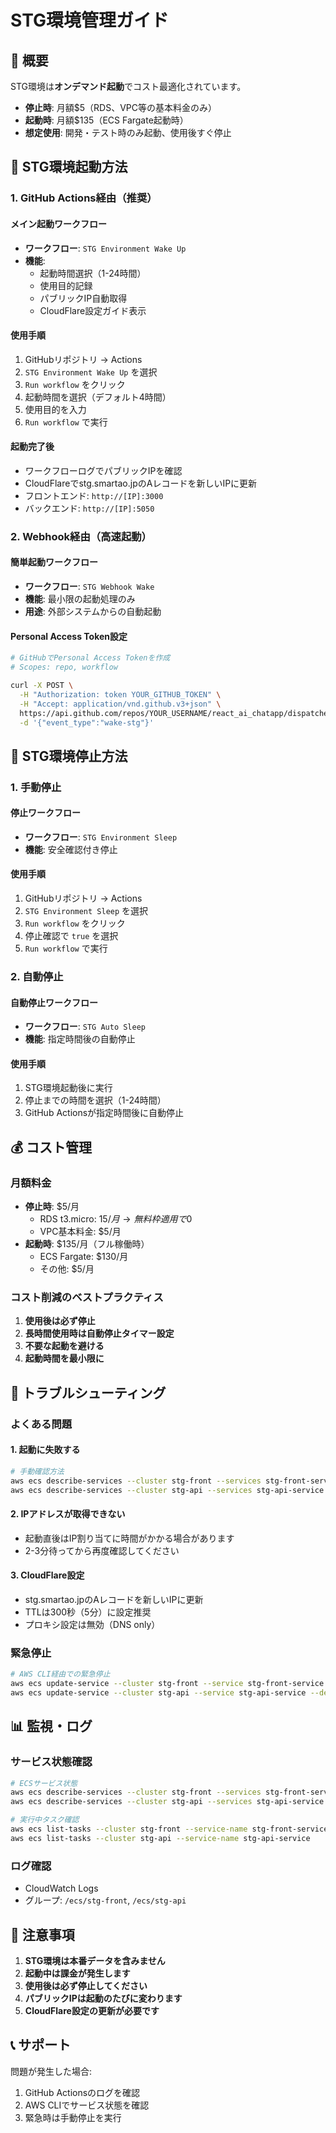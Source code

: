 # STG環境管理ガイド

## 🎯 概要

STG環境は**オンデマンド起動**でコスト最適化されています。
- **停止時**: 月額$5（RDS、VPC等の基本料金のみ）
- **起動時**: 月額$135（ECS Fargate起動時）
- **想定使用**: 開発・テスト時のみ起動、使用後すぐ停止

## 🚀 STG環境起動方法

### 1. GitHub Actions経由（推奨）

#### メイン起動ワークフロー
- **ワークフロー**: `STG Environment Wake Up`
- **機能**: 
  - 起動時間選択（1-24時間）
  - 使用目的記録
  - パブリックIP自動取得
  - CloudFlare設定ガイド表示

#### 使用手順
1. GitHubリポジトリ → Actions
2. `STG Environment Wake Up` を選択
3. `Run workflow` をクリック
4. 起動時間を選択（デフォルト4時間）
5. 使用目的を入力
6. `Run workflow` で実行

#### 起動完了後
- ワークフローログでパブリックIPを確認
- CloudFlareでstg.smartao.jpのAレコードを新しいIPに更新
- フロントエンド: `http://[IP]:3000`
- バックエンド: `http://[IP]:5050`

### 2. Webhook経由（高速起動）

#### 簡単起動ワークフロー
- **ワークフロー**: `STG Webhook Wake`
- **機能**: 最小限の起動処理のみ
- **用途**: 外部システムからの自動起動

#### Personal Access Token設定
```bash
# GitHubでPersonal Access Tokenを作成
# Scopes: repo, workflow

curl -X POST \
  -H "Authorization: token YOUR_GITHUB_TOKEN" \
  -H "Accept: application/vnd.github.v3+json" \
  https://api.github.com/repos/YOUR_USERNAME/react_ai_chatapp/dispatches \
  -d '{"event_type":"wake-stg"}'
```

## 🛑 STG環境停止方法

### 1. 手動停止

#### 停止ワークフロー
- **ワークフロー**: `STG Environment Sleep`
- **機能**: 安全確認付き停止

#### 使用手順
1. GitHubリポジトリ → Actions
2. `STG Environment Sleep` を選択
3. `Run workflow` をクリック
4. 停止確認で `true` を選択
5. `Run workflow` で実行

### 2. 自動停止

#### 自動停止ワークフロー
- **ワークフロー**: `STG Auto Sleep`
- **機能**: 指定時間後の自動停止

#### 使用手順
1. STG環境起動後に実行
2. 停止までの時間を選択（1-24時間）
3. GitHub Actionsが指定時間後に自動停止

## 💰 コスト管理

### 月額料金
- **停止時**: $5/月
  - RDS t3.micro: $15/月 → 無料枠適用で$0
  - VPC基本料金: $5/月
- **起動時**: $135/月（フル稼働時）
  - ECS Fargate: $130/月
  - その他: $5/月

### コスト削減のベストプラクティス
1. **使用後は必ず停止**
2. **長時間使用時は自動停止タイマー設定**
3. **不要な起動を避ける**
4. **起動時間を最小限に**

## 🔧 トラブルシューティング

### よくある問題

#### 1. 起動に失敗する
```bash
# 手動確認方法
aws ecs describe-services --cluster stg-front --services stg-front-service
aws ecs describe-services --cluster stg-api --services stg-api-service
```

#### 2. IPアドレスが取得できない
- 起動直後はIP割り当てに時間がかかる場合があります
- 2-3分待ってから再度確認してください

#### 3. CloudFlare設定
- stg.smartao.jpのAレコードを新しいIPに更新
- TTLは300秒（5分）に設定推奨
- プロキシ設定は無効（DNS only）

### 緊急停止
```bash
# AWS CLI経由での緊急停止
aws ecs update-service --cluster stg-front --service stg-front-service --desired-count 0
aws ecs update-service --cluster stg-api --service stg-api-service --desired-count 0
```

## 📊 監視・ログ

### サービス状態確認
```bash
# ECSサービス状態
aws ecs describe-services --cluster stg-front --services stg-front-service
aws ecs describe-services --cluster stg-api --services stg-api-service

# 実行中タスク確認
aws ecs list-tasks --cluster stg-front --service-name stg-front-service
aws ecs list-tasks --cluster stg-api --service-name stg-api-service
```

### ログ確認
- CloudWatch Logs
- グループ: `/ecs/stg-front`, `/ecs/stg-api`

## 🚨 注意事項

1. **STG環境は本番データを含みません**
2. **起動中は課金が発生します**
3. **使用後は必ず停止してください**
4. **パブリックIPは起動のたびに変わります**
5. **CloudFlare設定の更新が必要です**

## 📞 サポート

問題が発生した場合:
1. GitHub Actionsのログを確認
2. AWS CLIでサービス状態を確認
3. 緊急時は手動停止を実行 